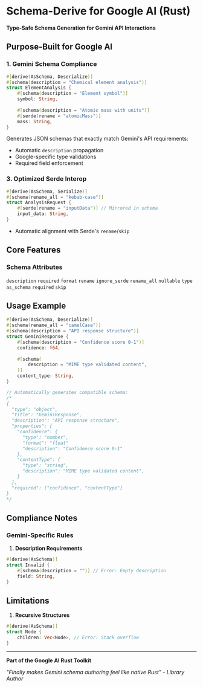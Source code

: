 # Schema-Derive for Google AI (Rust)

**Type-Safe Schema Generation for Gemini API Interactions**

## Purpose-Built for Google AI

### 1. Gemini Schema Compliance
```rust
#[derive(AsSchema, Deserialize)]
#[schema(description = "Chemical element analysis")]
struct ElementAnalysis {
    #[schema(description = "Element symbol")]
    symbol: String,
    
    #[schema(description = "Atomic mass with units")]
    #[serde(rename = "atomicMass")]
    mass: String,
}
```
Generates JSON schemas that exactly match Gemini's API requirements:
- Automatic `description` propagation
- Google-specific type validations
- Required field enforcement


### 3. Optimized Serde Interop
```rust
#[derive(AsSchema, Serialize)]
#[schema(rename_all = "kebab-case")]
struct AnalysisRequest {
    #[serde(rename = "inputData")] // Mirrored in schema
    input_data: String,
}
```
- Automatic alignment with Serde's `rename`/`skip`


## Core Features

### Schema Attributes
`description` 
`required`
`format`
`rename`
`ignore_serde`
`rename_all`
`nullable`
`type`
`as_schema`
`required`
`skip`

## Usage Example

```rust
#[derive(AsSchema, Deserialize)]
#[schema(rename_all = "camelCase")]
#[schema(description = "API response structure")]
struct GeminiResponse {
    #[schema(description = "Confidence score 0-1")]
    confidence: f64,
    
    #[schema(
        description = "MIME type validated content",
    )]
    content_type: String,
}

// Automatically generates compatible schema:
/*
{
  "type": "object",
  "title": "GeminiResponse",
  "description": "API response structure",
  "properties": {
    "confidence": {
      "type": "number",
      "format": "float"
      "description": "Confidence score 0-1"
    },
    "contentType": {
      "type": "string",
      "description": "MIME type validated content",
    }
  },
  "required": ["confidence", "contentType"]
}
*/
```

## Compliance Notes

### Gemini-Specific Rules
1. **Description Requirements**
```rust
#[derive(AsSchema)]
struct Invalid {
    #[schema(description = "")] // Error: Empty description
    field: String,
}
```


## Limitations

1. **Recursive Structures**
```rust
#[derive(AsSchema)]
struct Node {
    children: Vec<Node>, // Error: Stack overflow
}
```

---

**Part of the Google AI Rust Toolkit**  

*"Finally makes Gemini schema authoring feel like native Rust" - Library Author*
